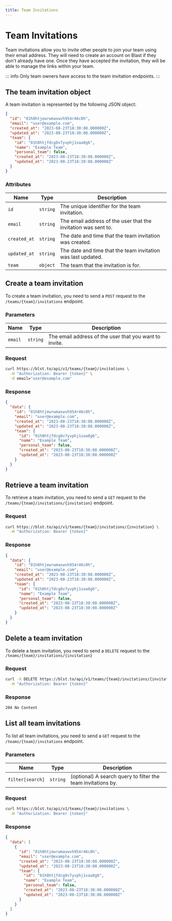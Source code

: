 ```yaml
---
title: Team Invitations
---
```


# Team Invitations

Team invitations allow you to invite other people to join your team using their email address. They will need to create
an account on Blast if they don't already have one. Once they have accepted the invitation, they will be able to manage
the links within your team.

::: info
Only team owners have access to the team invitation endpoints.
:::

## The team invitation object

A team invitation is represented by the following JSON object:

```json
{
  "id": "01h8htjewrwmaxwvh954r46c0h",
  "email": "user@example.com",
  "created_at": "2023-08-23T18:30:08.000000Z",
  "updated_at": "2023-08-23T18:30:08.000000Z",
  "team": {
    "id": "01h8htjfdcg8v7yvphj1xaa8g6",
    "name": "Example Team",
    "personal_team": false,
    "created_at": "2023-08-23T18:30:08.000000Z",
    "updated_at": "2023-08-23T18:30:08.000000Z"
  }
}
```

### Attributes

| Name         | Type     | Description                                                    |
| ------------ | -------- | -------------------------------------------------------------- |
| `id`         | `string` | The unique identifier for the team invitation.                 |
| `email`      | `string` | The email address of the user that the invitation was sent to. |
| `created_at` | `string` | The date and time that the team invitation was created.        |
| `updated_at` | `string` | The date and time that the team invitation was last updated.   |
| `team`       | `object` | The team that the invitation is for.                           |

## Create a team invitation

To create a team invitation, you need to send a `POST` request to the `/teams/{team}/invitations` endpoint.

### Parameters

| Name    | Type     | Description                                            |
| ------- | -------- | ------------------------------------------------------ |
| `email` | `string` | The email address of the user that you want to invite. |

### Request

```bash
curl https://blst.to/api/v1/teams/{team}/invitations \
  -H "Authorization: Bearer {token}" \
  -d email="user@example.com"
```

### Response

```json
{
  "data": {
    "id": "01h8htjewrwmaxwvh954r46c0h",
    "email": "user@example.com",
    "created_at": "2023-08-23T18:30:08.000000Z",
    "updated_at": "2023-08-23T18:30:08.000000Z",
    "team": {
      "id": "01h8htjfdcg8v7yvphj1xaa8g6",
      "name": "Example Team",
      "personal_team": false,
      "created_at": "2023-08-23T18:30:08.000000Z",
      "updated_at": "2023-08-23T18:30:08.000000Z"
    }
  }
}
```

## Retrieve a team invitation

To retrieve a team invitation, you need to send a `GET` request to the `/teams/{team}/invitations/{invitation}`
endpoint.

### Request

```bash
curl https://blst.to/api/v1/teams/{team}/invitations/{invitation} \
  -H "Authorization: Bearer {token}"
```

### Response

```json
{
  "data": {
    "id": "01h8htjewrwmaxwvh954r46c0h",
    "email": "user@example.com",
    "created_at": "2023-08-23T18:30:08.000000Z",
    "updated_at": "2023-08-23T18:30:08.000000Z",
    "team": {
      "id": "01h8htjfdcg8v7yvphj1xaa8g6",
      "name": "Example Team",
      "personal_team": false,
      "created_at": "2023-08-23T18:30:08.000000Z",
      "updated_at": "2023-08-23T18:30:08.000000Z"
    }
  }
}
```

## Delete a team invitation

To delete a team invitation, you need to send a `DELETE` request to the `/teams/{team}/invitations/{invitation}`

### Request

```bash
curl -X DELETE https://blst.to/api/v1/teams/{team}/invitations/{invitation} \
  -H "Authorization: Bearer {token}"
```

### Response

```
204 No Content
```

## List all team invitations

To list all team invitations, you need to send a `GET` request to the `/teams/{team}/invitations` endpoint.

### Parameters

| Name             | Type     | Description                                                  |
| ---------------- | -------- | ------------------------------------------------------------ |
| `filter[search]` | `string` | (optional) A search query to filter the team invitations by. |

### Request

```bash
curl https://blst.to/api/v1/teams/{team}/invitations \
  -H "Authorization: Bearer {token}"
```

### Response

```json
{
  "data": [
    {
      "id": "01h8htjewrwmaxwvh954r46c0h",
      "email": "user@example.com",
      "created_at": "2023-08-23T18:30:08.000000Z",
      "updated_at": "2023-08-23T18:30:08.000000Z",
      "team": {
        "id": "01h8htjfdcg8v7yvphj1xaa8g6",
        "name": "Example Team",
        "personal_team": false,
        "created_at": "2023-08-23T18:30:08.000000Z",
        "updated_at": "2023-08-23T18:30:08.000000Z"
      }
    }
  ]
}
```
